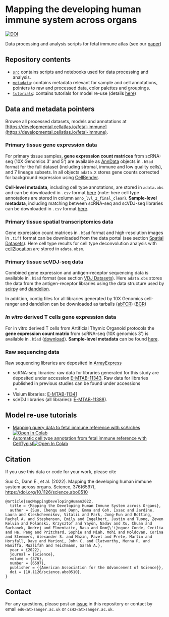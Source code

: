 # Mapping the developing human immune system across organs

[![DOI](https://zenodo.org/badge/325343185.svg)](https://zenodo.org/badge/latestdoi/325343185)

Data processing and analysis scripts for fetal immune atlas (see our [paper](https://www.science.org/doi/10.1126/science.abo0510))

## Repository contents

* [`src`](https://github.com/emdann/Pan_fetal_immune/edit/master/src) contains scripts and notebooks used for data processing and analysis.
* [`metadata`](https://github.com/emdann/Pan_fetal_immune/edit/master/metadata): contains metadata relevant for sample and cell annotations, pointers to raw and processed data, color palettes and groupings.
* [`tutorials`](https://github.com/emdann/Pan_fetal_immune/edit/master/tutorials): contains tutorials for model re-use (details [here](https://github.com/Teichlab/Pan_fetal_immune/tree/metadata_curation#model-re-use-tutorials))

## Data and metadata pointers

Browse all processed datasets, models and annotations at [https://developmental.cellatlas.io/fetal-immune](https://developmental.cellatlas.io/fetal-immune).

### Primary tissue gene expression data  
For primary tissue samples, **gene expression count matrices** from scRNA-seq (10X Genomics 3' and 5') are available as [AnnData](https://anndata-tutorials.readthedocs.io/en/latest/getting-started.html) objects in `.h5ad` format for the full dataset (including stromal, immune and low quality cells), and 7 lineage subsets. In all objects `adata.X` stores gene counts corrected for background expression using [CellBender](https://github.com/broadinstitute/CellBender).

**Cell-level metadata**, including cell type annotations, are stored in `adata.obs` and can be downloaded in `.csv` format [here](https://cellgeni.cog.sanger.ac.uk/developmentcellatlas/fetal-immune/PAN.A01.v01.entire_data_normalised_log.20210429.full_obs.annotated.clean.csv) (note: here cell type annotations are stored in column `anno_lvl_2_final_clean`). **Sample-level metadata**, including matching between scRNA-seq and scVDJ-seq libraries can be downloaded in `.csv` format [here](). 

### Primary tissue spatial transcriptomics data
Gene expression count matrices in `.h5ad` format and high-resolution images in `.tiff` format can be downloaded from the data portal (see section [Spatial Datasets](https://developmental.cellatlas.io/fetal-immune)). Here cell type results for cell type deconvolution analysis with [cell2location](https://cell2location.readthedocs.io/en/latest/) are stored in `adata.obsm`. 

### Primary tissue scVDJ-seq data
Combined gene expression and antigen-receptor sequencing data is available in `.h5ad` format (see section [VDJ Datasets](https://developmental.cellatlas.io/fetal-immune)). Here `adata.obs` stores the data from the antigen-receptor libraries using the data structure used by [scirpy](https://github.com/scverse/scirpy) and [dandelion](https://github.com/zktuong/dandelion). 

In addition, contig files for all libraries generated by 10X Genomics cell-ranger and dandelion can be downloaded as tarballs ([abTCR](https://cellgeni.cog.sanger.ac.uk/developmentcellatlas/fetal-immune/panfetal_abTCR.tar.gz)) ([BCR](https://cellgeni.cog.sanger.ac.uk/developmentcellatlas/fetal-immune/panfetal_BCR.tar.gz))

### _In vitro_ derived T cells gene expression data  
For in vitro derived T cells from Artificial Thymic Organoid protocols the **gene expression count matrix** from scRNA-seq (10X genomics 3') is available in `.h5ad` ([download](https://cellgeni.cog.sanger.ac.uk/developmentcellatlas/fetal-immune/ATO_adata.h5ad)). **Sample-level metadata** can be found [here](https://github.com/Teichlab/Pan_fetal_immune/blob/master/metadata/ATO_metadata_26102021.csv).


### Raw sequencing data 
Raw sequencing libraries are deposited in [ArrayExpress](https://www.ebi.ac.uk/biostudies/arrayexpress/)
- scRNA-seq libraries: raw data for libraries generated for this study are deposited under accession [E-MTAB-11343](https://www.ebi.ac.uk/arrayexpress/experiments/E-MTAB-11343/). Raw data for libraries published in previous studies can be found under accessions 
    - []()      
- Visium libraries: [E-MTAB-11341](https://www.ebi.ac.uk/arrayexpress/experiments/E-MTAB-11341/) 
- scVDJ libraries (all libraries): [E-MTAB-11388](https://www.ebi.ac.uk/arrayexpress/experiments/E-MTAB-11388/)). 

  

## Model re-use tutorials

- [Mapping query data to fetal immune reference with scArches](https://nbviewer.org/github/Teichlab/Pan_fetal_immune/blob/master/tutorials/tutorial_query2reference_mapping.ipynb) 
[![Open In Colab](https://colab.research.google.com/assets/colab-badge.svg)](https://colab.research.google.com/github/Teichlab/Pan_fetal_immune/blob/master/tutorials/tutorial_query2reference_mapping.ipynb)
- [Automatic cell type annotation from fetal immune reference with CellTypist](https://nbviewer.org/github/Teichlab/Pan_fetal_immune/blob/master/tutorials/tutorial_celltypist_fetal_immune.ipynb)[![Open In Colab](https://colab.research.google.com/assets/colab-badge.svg)](https://colab.research.google.com/github/Teichlab/Pan_fetal_immune/blob/master/tutorials/tutorial_celltypist_fetal_immune.ipynb)

## Citation

If you use this data or code for your work, please cite

Suo C., Dann E., et al. (2022). Mapping the developing human immune system across organs. Science, 376(6597), https://doi.org/10.1126/science.abo0510

```
@article{suoMappingDevelopingHuman2022,
  title = {Mapping the Developing Human Immune System across Organs},
  author = {Suo, Chenqu and Dann, Emma and Goh, Issac and Jardine, Laura and Kleshchevnikov, Vitalii and Park, Jong-Eun and Botting, Rachel A. and Stephenson, Emily and Engelbert, Justin and Tuong, Zewen Kelvin and Polanski, Krzysztof and Yayon, Nadav and Xu, Chuan and Suchanek, Ondrej and Elmentaite, Rasa and Dom{\'i}nguez Conde, Cecilia and He, Peng and Pritchard, Sophie and Miah, Mohi and Moldovan, Corina and Steemers, Alexander S. and Mazin, Pavel and Prete, Martin and Horsfall, Dave and Marioni, John C. and Clatworthy, Menna R. and Haniffa, Muzlifah and Teichmann, Sarah A.},
  year = {2022},
  journal = {Science},
  volume = {376},
  number = {6597},
  publisher = {{American Association for the Advancement of Science}},
  doi = {10.1126/science.abo0510},
}
``` 

## Contact

For any questions, please post an [issue](https://github.com/emdann/Pan_fetal_immune/issues?q=is%3Aissue+is%3Aopen+sort%3Aupdated-desc) in this repository or contact by email `ed6<at>sanger.ac.uk` or `cs42<at>sanger.ac.uk`.





